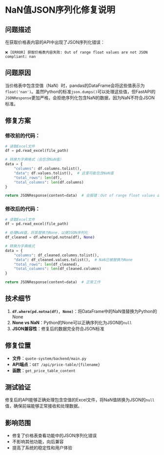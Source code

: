 # NaN值JSON序列化修复说明

## 问题描述

在获取价格表内容的API中出现了JSON序列化错误：

```
❌ [ERROR] 获取价格表内容失败: Out of range float values are not JSON compliant: nan
```

## 问题原因

当价格表中包含空值（NaN）时，pandas的DataFrame会将这些值表示为`float('nan')`。虽然Python的标准`json.dumps()`可以处理这些值，但FastAPI的`JSONResponse`更加严格，会拒绝序列化包含NaN的数据，因为NaN不符合JSON标准。

## 修复方案

### 修改前的代码：
```python
# 读取Excel文件
df = pd.read_excel(file_path)

# 转换为字典格式（会包含NaN值）
data = {
    "columns": df.columns.tolist(),
    "data": df.values.tolist(),  # 这里可能包含NaN值
    "total_rows": len(df),
    "total_columns": len(df.columns)
}

return JSONResponse(content=data)  # 会报错：Out of range float values are not JSON compliant
```

### 修改后的代码：
```python
# 读取Excel文件
df = pd.read_excel(file_path)

# 处理NaN值，将其替换为None，以便JSON序列化
df_cleaned = df.where(pd.notna(df), None)

# 转换为字典格式
data = {
    "columns": df_cleaned.columns.tolist(),
    "data": df_cleaned.values.tolist(),  # NaN已被替换为None
    "total_rows": len(df_cleaned),
    "total_columns": len(df_cleaned.columns)
}

return JSONResponse(content=data)  # 正常工作
```

## 技术细节

1. **`df.where(pd.notna(df), None)`**：将DataFrame中的NaN值替换为Python的None
2. **None vs NaN**：Python的None可以正确序列化为JSON的`null`
3. **JSON兼容性**：修复后的数据完全符合JSON标准

## 修复位置

- **文件**：`quote-system/backend/main.py`
- **API端点**：`GET /api/price-table/{filename}`
- **函数**：`get_price_table_content`

## 测试验证

修复后的API能够正确处理包含空值的Excel文件，将NaN值转换为JSON的`null`值，确保前端能够正常接收和处理数据。

## 影响范围

- 修复了价格表查看功能中的JSON序列化错误
- 不影响其他功能，向后兼容
- 提高了系统的稳定性和用户体验 